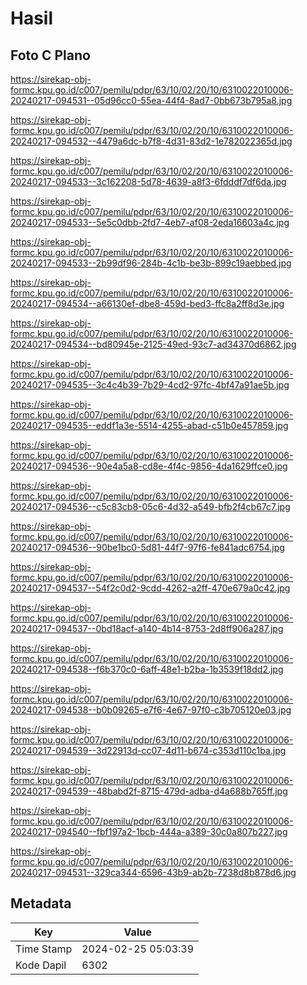 # Hasil

## Foto C Plano

https://sirekap-obj-formc.kpu.go.id/c007/pemilu/pdpr/63/10/02/20/10/6310022010006-20240217-094531--05d96cc0-55ea-44f4-8ad7-0bb673b795a8.jpg

https://sirekap-obj-formc.kpu.go.id/c007/pemilu/pdpr/63/10/02/20/10/6310022010006-20240217-094532--4479a6dc-b7f8-4d31-83d2-1e782022365d.jpg

https://sirekap-obj-formc.kpu.go.id/c007/pemilu/pdpr/63/10/02/20/10/6310022010006-20240217-094533--3c162208-5d78-4639-a8f3-6fdddf7df6da.jpg

https://sirekap-obj-formc.kpu.go.id/c007/pemilu/pdpr/63/10/02/20/10/6310022010006-20240217-094533--5e5c0dbb-2fd7-4eb7-af08-2eda16603a4c.jpg

https://sirekap-obj-formc.kpu.go.id/c007/pemilu/pdpr/63/10/02/20/10/6310022010006-20240217-094533--2b99df96-284b-4c1b-be3b-899c19aebbed.jpg

https://sirekap-obj-formc.kpu.go.id/c007/pemilu/pdpr/63/10/02/20/10/6310022010006-20240217-094534--a66130ef-dbe8-459d-bed3-ffc8a2ff8d3e.jpg

https://sirekap-obj-formc.kpu.go.id/c007/pemilu/pdpr/63/10/02/20/10/6310022010006-20240217-094534--bd80945e-2125-49ed-93c7-ad34370d6862.jpg

https://sirekap-obj-formc.kpu.go.id/c007/pemilu/pdpr/63/10/02/20/10/6310022010006-20240217-094535--3c4c4b39-7b29-4cd2-97fc-4bf47a91ae5b.jpg

https://sirekap-obj-formc.kpu.go.id/c007/pemilu/pdpr/63/10/02/20/10/6310022010006-20240217-094535--eddf1a3e-5514-4255-abad-c51b0e457859.jpg

https://sirekap-obj-formc.kpu.go.id/c007/pemilu/pdpr/63/10/02/20/10/6310022010006-20240217-094536--90e4a5a8-cd8e-4f4c-9856-4da1629ffce0.jpg

https://sirekap-obj-formc.kpu.go.id/c007/pemilu/pdpr/63/10/02/20/10/6310022010006-20240217-094536--c5c83cb8-05c6-4d32-a549-bfb2f4cb67c7.jpg

https://sirekap-obj-formc.kpu.go.id/c007/pemilu/pdpr/63/10/02/20/10/6310022010006-20240217-094536--90be1bc0-5d81-44f7-97f6-fe841adc6754.jpg

https://sirekap-obj-formc.kpu.go.id/c007/pemilu/pdpr/63/10/02/20/10/6310022010006-20240217-094537--54f2c0d2-9cdd-4262-a2ff-470e679a0c42.jpg

https://sirekap-obj-formc.kpu.go.id/c007/pemilu/pdpr/63/10/02/20/10/6310022010006-20240217-094537--0bd18acf-a140-4b14-8753-2d8ff906a287.jpg

https://sirekap-obj-formc.kpu.go.id/c007/pemilu/pdpr/63/10/02/20/10/6310022010006-20240217-094538--f6b370c0-6aff-48e1-b2ba-1b3539f18dd2.jpg

https://sirekap-obj-formc.kpu.go.id/c007/pemilu/pdpr/63/10/02/20/10/6310022010006-20240217-094538--b0b09265-e7f6-4e67-97f0-c3b705120e03.jpg

https://sirekap-obj-formc.kpu.go.id/c007/pemilu/pdpr/63/10/02/20/10/6310022010006-20240217-094539--3d22913d-cc07-4d11-b674-c353d110c1ba.jpg

https://sirekap-obj-formc.kpu.go.id/c007/pemilu/pdpr/63/10/02/20/10/6310022010006-20240217-094539--48babd2f-8715-479d-adba-d4a688b765ff.jpg

https://sirekap-obj-formc.kpu.go.id/c007/pemilu/pdpr/63/10/02/20/10/6310022010006-20240217-094540--fbf197a2-1bcb-444a-a389-30c0a807b227.jpg

https://sirekap-obj-formc.kpu.go.id/c007/pemilu/pdpr/63/10/02/20/10/6310022010006-20240217-094531--329ca344-6596-43b9-ab2b-7238d8b878d6.jpg


## Metadata

| Key        | Value               |
| ---------- | ------------------- |
| Time Stamp | 2024-02-25 05:03:39 |
| Kode Dapil | 6302                |



